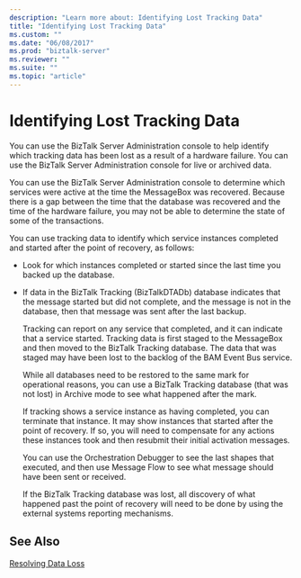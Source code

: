 ```yaml
---
description: "Learn more about: Identifying Lost Tracking Data"
title: "Identifying Lost Tracking Data"
ms.custom: ""
ms.date: "06/08/2017"
ms.prod: "biztalk-server"
ms.reviewer: ""
ms.suite: ""
ms.topic: "article"
---
```

# Identifying Lost Tracking Data
You can use the BizTalk Server Administration console to help identify which tracking data has been lost as a result of a hardware failure. You can use the BizTalk Server Administration console for live or archived data.  
  
 You can use the BizTalk Server Administration console to determine which services were active at the time the MessageBox was recovered. Because there is a gap between the time that the database was recovered and the time of the hardware failure, you may not be able to determine the state of some of the transactions.  
  
 You can use tracking data to identify which service instances completed and started after the point of recovery, as follows:  
  
- Look for which instances completed or started since the last time you backed up the database.  
  
- If data in the BizTalk Tracking (BizTalkDTADb) database indicates that the message started but did not complete, and the message is not in the database, then that message was sent after the last backup.  
  
  Tracking can report on any service that completed, and it can indicate that a service started. Tracking data is first staged to the MessageBox and then moved to the BizTalk Tracking database. The data that was staged may have been lost to the backlog of the BAM Event Bus service.  
  
  While all databases need to be restored to the same mark for operational reasons, you can use a BizTalk Tracking database (that was not lost) in Archive mode to see what happened after the mark.  
  
  If tracking shows a service instance as having completed, you can terminate that instance. It may show instances that started after the point of recovery. If so, you will need to compensate for any actions these instances took and then resubmit their initial activation messages.  
  
  You can use the Orchestration Debugger to see the last shapes that executed, and then use Message Flow to see what message should have been sent or received.  
  
  If the BizTalk Tracking database was lost, all discovery of what happened past the point of recovery will need to be done by using the external systems reporting mechanisms.  
  
## See Also  
 [Resolving Data Loss](../core/resolving-data-loss.md)
